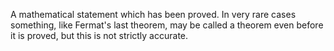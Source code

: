 A mathematical statement which has been proved. In very rare cases
something, like Fermat's last theorem, may be called a theorem even
before it is proved, but this is not strictly accurate.
